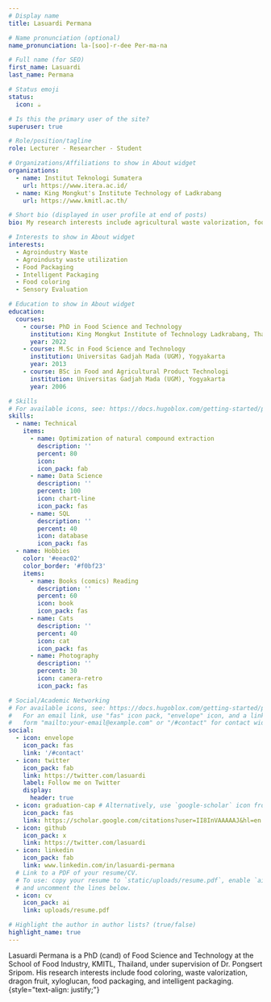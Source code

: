 ```yaml
---
# Display name
title: Lasuardi Permana

# Name pronunciation (optional)
name_pronunciation: la-[soo]-r-dee Per-ma-na

# Full name (for SEO)
first_name: Lasuardi
last_name: Permana

# Status emoji
status:
  icon: ☕️

# Is this the primary user of the site?
superuser: true

# Role/position/tagline
role: Lecturer - Researcher - Student

# Organizations/Affiliations to show in About widget
organizations:
  - name: Institut Teknologi Sumatera
    url: https://www.itera.ac.id/
  - name: King Mongkut's Institute Technology of Ladkrabang
    url: https://www.kmitl.ac.th/

# Short bio (displayed in user profile at end of posts)
bio: My research interests include agricultural waste valorization, food packaging, food coloring, active packaging, and intelligent packaging.

# Interests to show in About widget
interests:
  - Agroindustry Waste
  - Agroindusty waste utilization
  - Food Packaging
  - Intelligent Packaging
  - Food coloring
  - Sensory Evaluation

# Education to show in About widget
education:
  courses:
    - course: PhD in Food Science and Technology
      institution: King Mongkut Institute of Technology Ladkrabang, Thailand
      year: 2022
    - course: M.Sc in Food Science and Technology
      institution: Universitas Gadjah Mada (UGM), Yogyakarta
      year: 2013
    - course: BSc in Food and Agricultural Product Technologi
      institution: Universitas Gadjah Mada (UGM), Yogyakarta
      year: 2006

# Skills
# For available icons, see: https://docs.hugoblox.com/getting-started/page-builder/#icons
skills:
  - name: Technical
    items:
      - name: Optimization of natural compound extraction
        description: ''
        percent: 80
        icon: 
        icon_pack: fab
      - name: Data Science
        description: ''
        percent: 100
        icon: chart-line
        icon_pack: fas
      - name: SQL
        description: ''
        percent: 40
        icon: database
        icon_pack: fas
  - name: Hobbies
    color: '#eeac02'
    color_border: '#f0bf23'
    items:
      - name: Books (comics) Reading
        description: ''
        percent: 60
        icon: book
        icon_pack: fas
      - name: Cats
        description: ''
        percent: 40
        icon: cat
        icon_pack: fas
      - name: Photography
        description: ''
        percent: 30
        icon: camera-retro
        icon_pack: fas

# Social/Academic Networking
# For available icons, see: https://docs.hugoblox.com/getting-started/page-builder/#icons
#   For an email link, use "fas" icon pack, "envelope" icon, and a link in the
#   form "mailto:your-email@example.com" or "/#contact" for contact widget.
social:
  - icon: envelope
    icon_pack: fas
    link: '/#contact'
  - icon: twitter
    icon_pack: fab
    link: https://twitter.com/lasuardi
    label: Follow me on Twitter
    display:
      header: true
  - icon: graduation-cap # Alternatively, use `google-scholar` icon from `ai` icon pack
    icon_pack: fas
    link: https://scholar.google.com/citations?user=II8InVAAAAAJ&hl=en
  - icon: github
    icon_pack: x
    link: https://twitter.com/lasuardi
  - icon: linkedin
    icon_pack: fab
    link: www.linkedin.com/in/lasuardi-permana
  # Link to a PDF of your resume/CV.
  # To use: copy your resume to `static/uploads/resume.pdf`, enable `ai` icons in `params.yaml`,
  # and uncomment the lines below.
  - icon: cv
    icon_pack: ai
    link: uploads/resume.pdf

# Highlight the author in author lists? (true/false)
highlight_name: true
---
```


Lasuardi Permana is a PhD (cand) of Food Science and Technology at the School of Food Industry, KMITL, Thailand, under supervision of Dr. Pongsert Sripom. His research interests include food coloring, waste valorization, dragon fruit, xyloglucan, food packaging, and intelligent packaging.
{style="text-align: justify;"}
